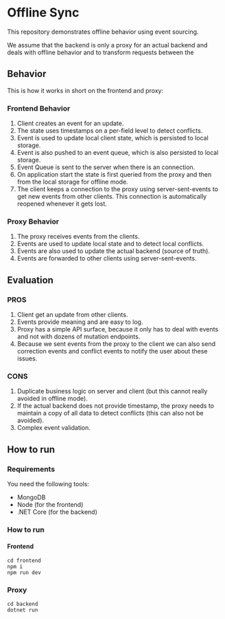 # Offline Sync

This repository demonstrates offline behavior using event sourcing.

We assume that the backend is only a proxy for an actual backend and deals with offline behavior and to transform requests between the 

## Behavior 
This is how it works in short on the frontend and proxy:

### Frontend Behavior

1. Client creates an event for an update.
2. The state uses timestamps on a per-field level to detect conflicts.
3. Event is used to update local client state, which is persisted to local storage.
4. Event is also pushed to an event queue, which is also persisted to local storage.
5. Event Queue is sent to the server when there is an connection.
6. On application start the state is first queried from the proxy and then from the local storage for offline mode.
7. The client keeps a connection to the proxy using server-sent-events to get new events from other clients. This connection is automatically reopened whenever it gets lost.

### Proxy Behavior

1. The proxy receives events from the clients.
2. Events are used to update local state and to detect local conflicts.
3. Events are also used to update the actual backend (source of truth).
4. Events are forwarded to other clients using server-sent-events.

## Evaluation

### PROS

1. Client get an update from other clients.
2. Events provide meaning and are easy to log.
3. Proxy has a simple API surface, because it only has to deal with events and not with dozens of mutation endpoints.
4. Because we sent events from the proxy to the client we can also send correction events and conflict events to notify the user about these issues.

### CONS

1. Duplicate business logic on server and client (but this cannot really avoided in offline mode).
2. If the actual backend does not provide timestamp, the proxy needs to maintain a copy of all data to detect conflicts (this can also not be avoided).
3. Complex event validation.

## How to run

### Requirements

You need the following tools:

* MongoDB
* Node (for the frontend)
* .NET Core (for the backend)

### How to run

#### Frontend

```
cd frontend
npm i
npm run dev
```

### Proxy

```
cd backend
dotnet run
```
